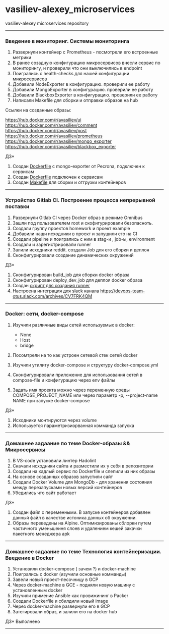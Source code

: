 # vasiliev-alexey_microservices
vasiliev-alexey microservices repository

___
###  **Введение в мониторинг. Системы мониторинга**
1. Развернули контейнер с Prometheus - посмотрели его встроенные метрики
2. В ранее созадную конфигурацию микросервисов внесли сервис по мониторингу,  и проверили что они выключились в  endpoint
3. Поигрались с health-checks для нашей конфигурации микросервисов
4. Добавили NodeExporter  в конфигурацию. проверили ее работу
5. Добавили MongoExporter  в конфигурацию. проверили ее работу
6. Добавили BlackboxExporter  в конфигурацию. проверили ее работу
7. Написали Makefile для сборки и отправки образов на hub

Ссылки на созданные образы:  

https://hub.docker.com/r/avasiliev/ui  
        https://hub.docker.com/r/avasiliev/comment  
        https://hub.docker.com/r/avasiliev/post  
        https://hub.docker.com/r/avasiliev/prometheus  
        https://hub.docker.com/r/avasiliev/mongo_exporter  
        https://hub.docker.com/r/avasiliev/blackbox_exporter  

ДЗ*
1. Создан [Dockerfile](monitoring/mongo_exporter/Dockerfile) c mongo-exporter от Pecrona, подключен к сервисам
2. Создан [Dockerfile](monitoring/blackbox_exporter/Dockerfile)  подключен к сервисам
3. Создан [Makefile](Makefile)   для сборки и отгрузки контейнеров
___
###  **Устройство Gitlab CI. Построение процесса непрерывной поставки**
1. Развернули Gitlab CI  через Docker образ в режиме Omnibus
2. Зашли под пользователем  root и скофигурировали  безопасноть.
3. Создали группу проектов homework и проект example
4. Добавили наши исходники в проект и запушили его на CI
5. Создали pipeline и поигрались с ним в  stag-и , job-ы, environment
6. Создали и зарегистрировали runner
7. Залили исходники  reddit. создали Job для  его сборки и деплоя
8. Сконфигурировали создание динамических окружений

ДЗ*
1.  Сконфигурирован build_job для сборки  docker образа
2.  Сконфигурирован deploy_dev_job для деплоя  docker образа
3.  Создан [скрипт для  создания runner](gitlab-ci/runners.sh)
4.  Настроена интеграция для  slack канала  https://devops-team-otus.slack.com/archives/CV7FRK4QM

___
###  **Docker:  сети, docker-compose**
1. Изучили различные виды сетей  используемых в docker:
    - None
    - Host
    - bridge

2. Посомтрели на то как устроен  сетевой стек сетей docker
3. Изучили утилиту docker-compose и структуру docker-compose.yml
4. Сконфигурировали  приложение для использования сетей в compose-file и конфигурацию через env файлы

6. Задать имя проекта можно через переменную среды COMPOSE_PROJECT_NAME  или через параметр   -p, --project-name NAME при запуске docker-compose


ДЗ*
1. Исходники монтируются через  volume
2. Используется параметризиорванная комманда запуска



___
###  **Домашнее задаание по теме Docker-образы && Микросервисы**
1. В VS-code  установили линтер Hadolint
2. Скачали исходники сайта и разместили их у  себя в репозитории
3. Создали на кадлый сервис по  Dockerfile и слепили из них образы
4. На основе созданных образов запустили сайт
5. Создали Docker Volume для MongoDb - для хранения состояния между перезапусками новых версий контейнеров
6. Убедились что сайт работает


ДЗ*
1. Создан файл с переменными. В запуске контейнеров  добавлен данный файл в качестве истоника данных об окружении.
2. Образы переведены на Alpine. Оптимизированы сблорки путем частичного уменьшеиня слоев и удалением кешей закачки пакетного менеджера apk

___
###  **Домашнее задаание по теме Технология контейнеризации. Введение в Docker**
1. Установили  docker-compose ( зачем ?) и docker-machine
2. Поигрались с   docker (изучили основные комманды)
3. Завели новый проект-песочницу в GCP
4. Через docker-machine в GCE - подняли новую машину с установленным  docker
5. Изучили примение Ansible  как провижининг в Packer
6. Создали Dockerfile  и сбилдили новый image
7. Через  docker-machine  развернули его в GCP
8. Затегировали образ, и залили его на  docker hub

ДЗ*
Выполнено

___

